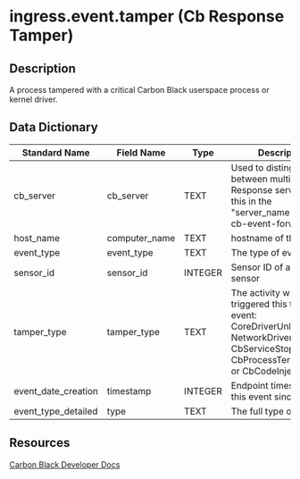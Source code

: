 # ingress.event.tamper (Cb Response Tamper)

## Description
A process tampered with a critical Carbon Black userspace process or kernel driver.

## Data Dictionary
|Standard Name|Field Name|Type|Description|Sample Value|
|---|---|---|---|---|
|cb_server|cb_server|TEXT|Used to distinguish between multiple Cb Response servers. Set this in the "server_name" option of cb-event-forwarder.ini.|cbserver|
|host_name|computer_name|TEXT|hostname of the sensor|JASON-WIN81-VM|
|event_type|event_type|TEXT|The type of event|tamper|
|sensor_id|sensor_id|INTEGER|Sensor ID of associated sensor|1|
|tamper_type|tamper_type|TEXT|The activity which triggered this tamper event: CoreDriverUnloaded, NetworkDriverUnloaded, CbServiceStopped, CbProcessTerminated, or CbCodeInjection|CbProcessTerminated|
|event_date_creation|timestamp|INTEGER|Endpoint timestamp of this event since epoch|1450470603|
|event_type_detailed|type|TEXT|The full type of event|ingress.event.tamper|

## Resources
[Carbon Black Developer Docs](https://developer.carbonblack.com/reference/enterprise-response/event-forwarder/event-schema/#ingress-event-tamper-cb-response-tamper)
